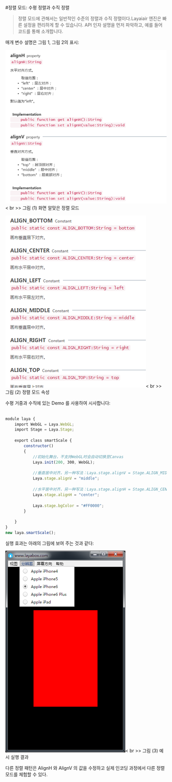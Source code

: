#정렬 모드: 수평 정렬과 수직 정렬

> 정렬 모드에 관해서는 일반적인 수준의 정렬과 수직 정렬이다.Layaiair 엔진은 빠른 설정을 편리하게 할 수 있습니다. API 인자 설명을 먼저 파악하고, 예를 들어 코드를 통해 소개합니다.

매개 변수 설명은 그림 1, 그림 2의 표시:

​![image.png](img/1.png)< br >>
그림 (1) 화면 알맞은 정렬 모드



​![blob.png](img/2.png)< br >>
그림 (2) 정렬 모드 속성



수평 거중과 수직에 있는 Demo 를 사용하여 시사합니다:


```typescript

module laya {
    import WebGL = Laya.WebGL;
    import Stage = Laya.Stage;
 
    export class smartScale {
        constructor()
        {
            //初始化舞台，不支持WebGL时会自动切换至Canvas
            Laya.init(200, 300, WebGL);
        
            //垂直居中对齐，另一种写法：Laya.stage.alignV = Stage.ALIGN_MIDDLE
            Laya.stage.alignV = "middle";
              
            //水平居中对齐，另一种写法：Laya.stage.alignH = Stage.ALIGN_CENTER;
            Laya.stage.alignH = "center";
  
            Laya.stage.bgColor = "#FF0000";
        }
 
    }
}
new laya.smartScale();
```


실행 효과는 아래의 그림에 보여 주는 것과 같다:

​![blob.png](img/3.png)< br >>
그림 (3) 예시 실행 결과

다른 정렬 패턴은 AlignH 와 AlignV 의 값을 수정하고 실제 인코딩 과정에서 다른 정렬 모드를 체험할 수 있다.